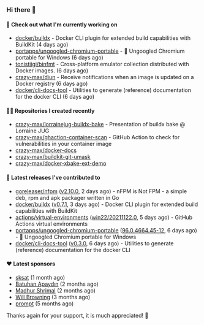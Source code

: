### Hi there 👋

#### 👷 Check out what I'm currently working on

- [docker/buildx](https://github.com/docker/buildx) - Docker CLI plugin for extended build capabilities with BuildKit (4 days ago)
- [portapps/ungoogled-chromium-portable](https://github.com/portapps/ungoogled-chromium-portable) - 🚀 Ungoogled Chromium portable for Windows (6 days ago)
- [tonistiigi/binfmt](https://github.com/tonistiigi/binfmt) - Cross-platform emulator collection distributed with Docker images. (6 days ago)
- [crazy-max/diun](https://github.com/crazy-max/diun) - Receive notifications when an image is updated on a Docker registry (6 days ago)
- [docker/cli-docs-tool](https://github.com/docker/cli-docs-tool) - Utilities to generate (reference) documentation for the docker CLI (6 days ago)

#### 👨‍💻 Repositories I created recently

- [crazy-max/lorrainejug-buildx-bake](https://github.com/crazy-max/lorrainejug-buildx-bake) - Presentation of buildx bake @ Lorraine JUG
- [crazy-max/ghaction-container-scan](https://github.com/crazy-max/ghaction-container-scan) - GitHub Action to check for vulnerabilities in your container image
- [crazy-max/docker-docs](https://github.com/crazy-max/docker-docs)
- [crazy-max/buildkit-git-umask](https://github.com/crazy-max/buildkit-git-umask)
- [crazy-max/docker-xbake-ext-demo](https://github.com/crazy-max/docker-xbake-ext-demo)

#### 🚀 Latest releases I've contributed to

- [goreleaser/nfpm](https://github.com/goreleaser/nfpm) ([v2.10.0](https://github.com/goreleaser/nfpm/releases/tag/v2.10.0), 2 days ago) - nFPM is Not FPM - a simple deb, rpm and apk packager written in Go
- [docker/buildx](https://github.com/docker/buildx) ([v0.7.1](https://github.com/docker/buildx/releases/tag/v0.7.1), 3 days ago) - Docker CLI plugin for extended build capabilities with BuildKit
- [actions/virtual-environments](https://github.com/actions/virtual-environments) ([win22/20211122.0](https://github.com/actions/virtual-environments/releases/tag/win22%2F20211122.0), 5 days ago) - GitHub Actions virtual environments
- [portapps/ungoogled-chromium-portable](https://github.com/portapps/ungoogled-chromium-portable) ([96.0.4664.45-12](https://github.com/portapps/ungoogled-chromium-portable/releases/tag/96.0.4664.45-12), 6 days ago) - 🚀 Ungoogled Chromium portable for Windows
- [docker/cli-docs-tool](https://github.com/docker/cli-docs-tool) ([v0.3.0](https://github.com/docker/cli-docs-tool/releases/tag/v0.3.0), 6 days ago) - Utilities to generate (reference) documentation for the docker CLI

#### ❤️ Latest sponsors
- [sksat](https://github.com/sksat) (1 month ago)
- [Batuhan Apaydın](https://github.com/developer-guy) (2 months ago)
- [Madhur Shrimal](https://github.com/shrimalmadhur) (2 months ago)
- [Will Browning](https://github.com/willbrowningme) (3 months ago)
- [prompt](https://github.com/pr-mpt) (5 months ago)

Thanks again for your support, it is much appreciated! 🙏

